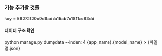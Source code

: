 ### 기능 추가할 것들

key = 58272f29e9d6adda15ab7c1811ac83dd



#### 데이터 구조 확인

python manage.py dumpdata --indent 4 {app_name}.{model_name} > {파일명.json}

